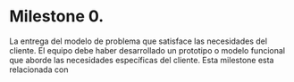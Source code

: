 # Milestone 0.
La entrega del modelo de problema que satisface las necesidades del cliente. El equipo debe haber desarrollado un prototipo o modelo funcional que aborde las necesidades específicas del cliente. 
Esta milestone esta relacionada con
